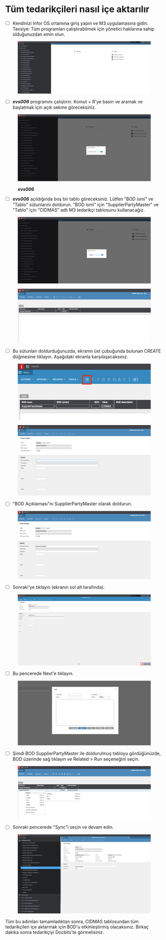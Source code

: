 # Tüm tedarikçileri nasıl içe aktarılır

* [ ] Kendinizi Infor OS ortamına giriş yapın ve M3 uygulamasına gidin. Tavsiye: Tüm programları çalıştırabilmek için yönetici haklarına sahip olduğunuzdan emin olun.

&#x20;

<figure><img src="../../../../.gitbook/assets/6cf93500-2e90-4cfc-a9fb-5873e5dcb953.png" alt=""><figcaption></figcaption></figure>

* [ ] _**evs006**_ programını çalıştırın. Komut + R'ye basın ve aramak ve başlatmak için açık sekme göreceksiniz.

&#x20;

<figure><img src="../../../../.gitbook/assets/f77b242e-eb2f-43b6-8a2e-03d264198e0c.png" alt=""><figcaption><p><em><strong>evs006</strong></em></p></figcaption></figure>

* [ ] _**evs006**_ açıldığında boş bir tablo göreceksiniz. Lütfen "BOD ismi" ve "Tablo" sütunlarını doldurun. "BOD ismi" için "SupplierPartyMaster" ve "Tablo" için "CIDMAS" adlı M3 tedarikçi tablosunu kullanacağız.

&#x20;

<figure><img src="../../../../.gitbook/assets/827a9dbb-c974-4da7-9bd3-f8e87adad60f.png" alt=""><figcaption></figcaption></figure>

<figure><img src="../../../../.gitbook/assets/e30c7b86-dcfb-41d2-bd32-447b60e4581b.png" alt=""><figcaption></figcaption></figure>

&#x20;

* [ ] Bu sütunları doldurduğunuzda, ekranın üst çubuğunda bulunan CREATE düğmesine tıklayın. Aşağıdaki ekranla karşılaşacaksınız.

<figure><img src="../../../../.gitbook/assets/30eee6b2-24ed-4e1f-8812-1304e7dede8e.png" alt=""><figcaption></figcaption></figure>

<figure><img src="../../../../.gitbook/assets/461b72d3-d576-4c92-95c2-d175183088af.png" alt=""><figcaption></figcaption></figure>

* [ ] "BOD Açıklaması"nı SupplierPartyMaster olarak doldurun.

<figure><img src="../../../../.gitbook/assets/4dc345a8-8eca-4e03-800a-37a670f8792e.png" alt=""><figcaption></figcaption></figure>

&#x20;

* [ ] Sonraki'ye tıklayın (ekranın sol alt tarafında).

<figure><img src="../../../../.gitbook/assets/315aa54b-f0bd-4057-a1ed-e476c9000725.png" alt=""><figcaption></figcaption></figure>

&#x20;

* [ ] Bu pencerede Next'e tıklayın.

<figure><img src="../../../../.gitbook/assets/c0ff3fe1-a393-43cc-96a5-3e0cb1d878b7.png" alt=""><figcaption></figcaption></figure>

&#x20;

* [ ] Şimdi BOD SupplierPartyMaster ile doldurulmuş tabloyu gördüğünüzde, BOD üzerinde sağ tıklayın ve Related > Run seçeneğini seçin.

<figure><img src="../../../../.gitbook/assets/d819fdd5-5b4a-48ef-9412-f211c0d2355f.png" alt=""><figcaption></figcaption></figure>

&#x20;

* [ ] Sonraki pencerede "Sync"i seçin ve devam edin.

<figure><img src="../../../../.gitbook/assets/8fbed442-7deb-4c1e-9295-5038fe124331.png" alt=""><figcaption></figcaption></figure>

&#x20;

Tüm bu adımları tamamladıktan sonra, CIDMAS tablosundan tüm tedarikçileri içe aktarmak için BOD'u etkinleştirmiş olacaksınız. Birkaç dakika sonra tedarikçiyi Docbits'te görmelisiniz.
